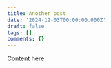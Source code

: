 ```yaml
---
title: Another post
date: '2024-12-03T00:00:00.000Z'
draft: false
tags: []
comments: {}
---
```

Content here

